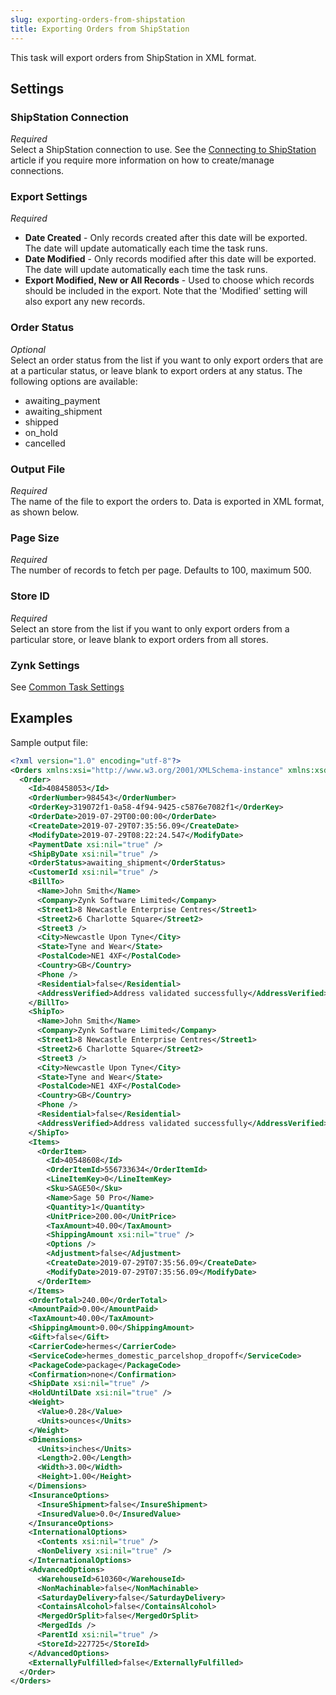 ```yaml
---
slug: exporting-orders-from-shipstation
title: Exporting Orders from ShipStation
---
```

This task will export orders from ShipStation in XML format.

## Settings
### ShipStation Connection
_Required_  
Select a ShipStation connection to use. See the [Connecting to ShipStation](connecting-to-shipstation) article if you require more information on how to create/manage connections.

### Export Settings
_Required_  

 * **Date Created** - Only records created after this date will be exported. The date will update automatically each time the task runs.
 * **Date Modified** - Only records modified after this date will be exported. The date will update automatically each time the task runs.
 * **Export Modified, New or All Records** - Used to choose which records should be included in the export. Note that the 'Modified' setting will also export any new records.

### Order Status
_Optional_  
Select an order status from the list if you want to only export orders that are at a particular status, or leave blank to export orders at any status. The following options are available:

 * awaiting_payment
 * awaiting_shipment
 * shipped
 * on_hold
 * cancelled

### Output File
_Required_  
The name of the file to export the orders to. Data is exported in XML format, as shown below.

### Page Size
_Required_  
The number of records to fetch per page. Defaults to 100, maximum 500.

### Store ID
_Required_  
Select an store from the list if you want to only export orders from a particular store, or leave blank to export orders from all stores.

### Zynk Settings
See [Common Task Settings](common-task-settings)

## Examples
Sample output file:

```xml
<?xml version="1.0" encoding="utf-8"?>
<Orders xmlns:xsi="http://www.w3.org/2001/XMLSchema-instance" xmlns:xsd="http://www.w3.org/2001/XMLSchema">
  <Order>
    <Id>408458053</Id>
    <OrderNumber>984543</OrderNumber>
    <OrderKey>319072f1-0a58-4f94-9425-c5876e7082f1</OrderKey>
    <OrderDate>2019-07-29T00:00:00</OrderDate>
    <CreateDate>2019-07-29T07:35:56.09</CreateDate>
    <ModifyDate>2019-07-29T08:22:24.547</ModifyDate>
    <PaymentDate xsi:nil="true" />
    <ShipByDate xsi:nil="true" />
    <OrderStatus>awaiting_shipment</OrderStatus>
    <CustomerId xsi:nil="true" />
    <BillTo>
      <Name>John Smith</Name>
      <Company>Zynk Software Limited</Company>
      <Street1>8 Newcastle Enterprise Centres</Street1>
      <Street2>6 Charlotte Square</Street2>
      <Street3 />
      <City>Newcastle Upon Tyne</City>
      <State>Tyne and Wear</State>
      <PostalCode>NE1 4XF</PostalCode>
      <Country>GB</Country>
      <Phone />
      <Residential>false</Residential>
      <AddressVerified>Address validated successfully</AddressVerified>
    </BillTo>
    <ShipTo>
      <Name>John Smith</Name>
      <Company>Zynk Software Limited</Company>
      <Street1>8 Newcastle Enterprise Centres</Street1>
      <Street2>6 Charlotte Square</Street2>
      <Street3 />
      <City>Newcastle Upon Tyne</City>
      <State>Tyne and Wear</State>
      <PostalCode>NE1 4XF</PostalCode>
      <Country>GB</Country>
      <Phone />
      <Residential>false</Residential>
      <AddressVerified>Address validated successfully</AddressVerified>
    </ShipTo>
    <Items>
      <OrderItem>
        <Id>40548608</Id>
        <OrderItemId>556733634</OrderItemId>
        <LineItemKey>0</LineItemKey>
        <Sku>SAGE50</Sku>
        <Name>Sage 50 Pro</Name>
        <Quantity>1</Quantity>
        <UnitPrice>200.00</UnitPrice>
        <TaxAmount>40.00</TaxAmount>
        <ShippingAmount xsi:nil="true" />
        <Options />
        <Adjustment>false</Adjustment>
        <CreateDate>2019-07-29T07:35:56.09</CreateDate>
        <ModifyDate>2019-07-29T07:35:56.09</ModifyDate>
      </OrderItem>
    </Items>
    <OrderTotal>240.00</OrderTotal>
    <AmountPaid>0.00</AmountPaid>
    <TaxAmount>40.00</TaxAmount>
    <ShippingAmount>0.00</ShippingAmount>
    <Gift>false</Gift>
    <CarrierCode>hermes</CarrierCode>
    <ServiceCode>hermes_domestic_parcelshop_dropoff</ServiceCode>
    <PackageCode>package</PackageCode>
    <Confirmation>none</Confirmation>
    <ShipDate xsi:nil="true" />
    <HoldUntilDate xsi:nil="true" />
    <Weight>
      <Value>0.28</Value>
      <Units>ounces</Units>
    </Weight>
    <Dimensions>
      <Units>inches</Units>
      <Length>2.00</Length>
      <Width>3.00</Width>
      <Height>1.00</Height>
    </Dimensions>
    <InsuranceOptions>
      <InsureShipment>false</InsureShipment>
      <InsuredValue>0.0</InsuredValue>
    </InsuranceOptions>
    <InternationalOptions>
      <Contents xsi:nil="true" />
      <NonDelivery xsi:nil="true" />
    </InternationalOptions>
    <AdvancedOptions>
      <WarehouseId>610360</WarehouseId>
      <NonMachinable>false</NonMachinable>
      <SaturdayDelivery>false</SaturdayDelivery>
      <ContainsAlcohol>false</ContainsAlcohol>
      <MergedOrSplit>false</MergedOrSplit>
      <MergedIds />
      <ParentId xsi:nil="true" />
      <StoreId>227725</StoreId>
    </AdvancedOptions>
    <ExternallyFulfilled>false</ExternallyFulfilled>
  </Order>
</Orders>
```
